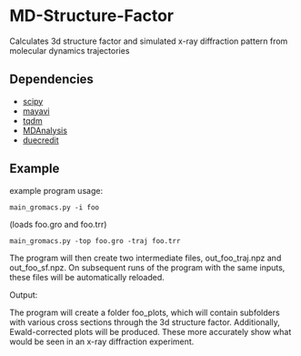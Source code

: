# MD-Structure-Factor
Calculates 3d structure factor and simulated x-ray diffraction pattern from molecular dynamics trajectories

## Dependencies

 * [scipy](https://www.scipy.org/)
 * [mayavi](https://docs.enthought.com/mayavi/mayavi/)
 * [tqdm](https://pypi.org/project/tqdm/)
 * [MDAnalysis](https://www.mdanalysis.org/)
 * [duecredit](https://github.com/duecredit/duecredit)

## Example

example program usage:
```
main_gromacs.py -i foo    
```
(loads foo.gro and foo.trr)

```
main_gromacs.py -top foo.gro -traj foo.trr
```

The program will then create two intermediate files, out_foo_traj.npz and out_foo_sf.npz.  On subsequent runs of the program with the same inputs, these files will be automatically reloaded.  

Output:

The program will create a folder foo_plots, which will contain subfolders with various cross sections through the 3d structure factor.  Additionally, Ewald-corrected plots will be produced.  These more accurately show what would be seen in an x-ray diffraction experiment.  


